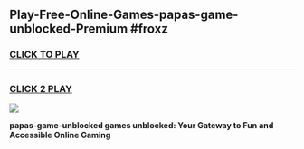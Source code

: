 
## Play-Free-Online-Games-papas-game-unblocked-Premium #froxz
<h3>
<a href="https://premium.freeplayer.one?title=papas-game-unblocked&ref=8M">CLICK TO PLAY</a></h3>
<hr>

<h3>
<a href="https://premium.freeplayer.one?title=papas-game-unblocked&ref=8M">CLICK 2 PLAY</a>
  
</h3>

<a href="https://premium.freeplayer.one?title=papas-game-unblocked&ref=8M"><img src="https://clearcache.store/games.png"></a>


**papas-game-unblocked games unblocked: Your Gateway to Fun and Accessible Online Gaming**
